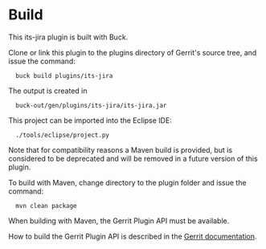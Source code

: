 Build
=====

This its-jira plugin is built with Buck.

Clone or link this plugin to the plugins directory of Gerrit's source
tree, and issue the command:

```
  buck build plugins/its-jira
```

The output is created in

```
  buck-out/gen/plugins/its-jira/its-jira.jar
```

This project can be imported into the Eclipse IDE:

```
  ./tools/eclipse/project.py
```

Note that for compatibility reasons a Maven build is provided, but is
considered to be deprecated and will be removed in a future version of
this plugin.

To build with Maven, change directory to the plugin folder and issue the
command:

```
  mvn clean package
```

When building with Maven, the Gerrit Plugin API must be available.

How to build the Gerrit Plugin API is described in the [Gerrit
documentation](../../../Documentation/dev-buck.html#_extension_and_plugin_api_jar_files).
